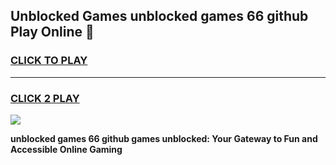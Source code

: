
## Unblocked Games unblocked games 66 github Play Online 👋
<h3>
<a href="https://news.freeplayer.one?title=unblocked_games_66_github&ref=17F">CLICK TO PLAY</a></h3>
<hr>

<h3>
<a href="https://news.freeplayer.one?title=unblocked_games_66_github&ref=17F">CLICK 2 PLAY</a>
  
</h3>

<a href="https://news.freeplayer.one?title=unblocked_games_66_github&ref=17F/"><img src="https://clearcache.store/games.png"></a>


**unblocked games 66 github games unblocked: Your Gateway to Fun and Accessible Online Gaming**
